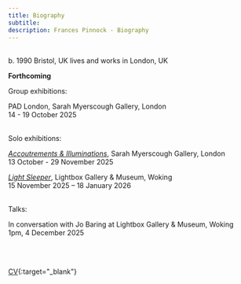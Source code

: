 ```yaml
---
title: Biography
subtitle: 
description: Frances Pinnock - Biography
---  
```

<br/>  
b. 1990 Bristol, UK  
lives and works in London, UK  
<br/>  


**Forthcoming**  

Group exhibitions:  

PAD London, Sarah Myerscough Gallery, London  
14 - 19 October 2025  
<br/>  

Solo exhibitions:  

_[Accoutrements & Illuminations](https://www.sarahmyerscough.com/exhibitions/70-frances-pinnock-accoutrements-illuminations/)_, Sarah Myerscough Gallery, London  
13 October - 29 November 2025  

_[Light Sleeper](https://www.thelightbox.org.uk/whats-on/frances-pinnock-light-sleeper)_, Lightbox Gallery & Museum, Woking  
15 November 2025 – 18 January 2026  
<br/>  

Talks:  

In conversation with Jo Baring at Lightbox Gallery & Museum, Woking  
1pm, 4 December 2025

<br/>  
<br/>  



[CV](cv.pdf){:target="_blank"}  
<br/>






   
 




 









  










 



  










 











